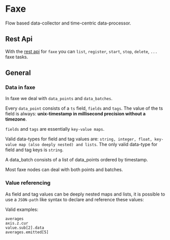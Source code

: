 # Faxe

Flow based data-collector and time-centric data-processor.




## Rest Api

With the [rest api](./faxe_rest_api.html) for `faxe` you can `list`, `register`, `start`, `stop`, `delete`, `...` faxe tasks.


## General

### Data in faxe

In faxe we deal with `data_points` and `data_batches`.

Every `data_point` consists of a `ts` field, `fields` and `tags`.
The value of the ts field is always: **unix-timestamp in millisecond precision without a timezone**.

`fields` and `tags` are essentially `key-value maps`.

Valid data-types for field and tag values are: `string, integer, float, key-value map (also deeply nested) and lists`. 
The only valid data-type for field and tag keys is `string`.

A data_batch consists of a list of data_points ordered by timestamp.

Most faxe nodes can deal with both points and batches. 

### Value referencing


As field and tag values can be deeply nested maps and lists, it is possible to use a `JSON-path` like syntax
to declare and reference these values:

Valid examples:

    averages
    axis.z.cur
    value.sub[2].data
    averages.emitted[5]
